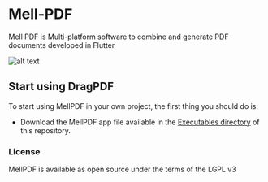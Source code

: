 # Mell-PDF
Mell PDF is Multi-platform software to combine and generate PDF documents developed in Flutter

![alt text](https://github.com/vicajilau/Drag-PDF/blob/master/Drag%20PDF/src/images/example-image.png?raw=true)



## Start using DragPDF
To start using MellPDF in your own project, the first thing you should do is:
* Download the MellPDF app file available in the [Executables directory](https://github.com/vicajilau/Drag-PDF/tree/master/Executables) of this repository.

### License

MellPDF is available as open source under the terms of the LGPL v3

